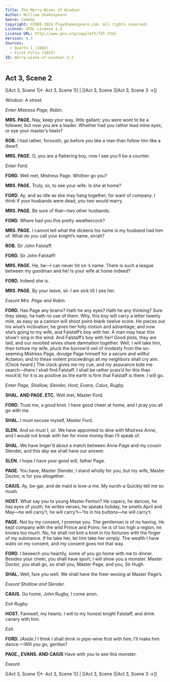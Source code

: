 ```yaml
---
Title: The Merry Wives of Windsor
Author: William Shakespeare
Genre: Comedy
Copyright: ©2005-2024 PlayShakespeare.com. All rights reserved.
License: GFDL License 1.3
License URL: http://www.gnu.org/copyleft/fdl.html
Version: 4.3
Sources:
  - Quarto 1 (1602)
  - First Folio (1623)
ID: merry-wives-of-windsor-3-2
---
```


## Act 3, Scene 2
[[Act 3, Scene 1|← Act 3, Scene 1]] | [[Act 3, Scene 3|Act 3, Scene 3 →]]

*Windsor. A street.*

*Enter Mistress Page, Robin.*

**MRS. PAGE.**
Nay, keep your way, little gallant; you were wont to be a follower, but now you are a leader. Whether had you rather lead mine eyes, or eye your master’s heels?

**ROB.**
I had rather, forsooth, go before you like a man than follow him like a dwarf.

**MRS. PAGE.**
O, you are a flattering boy, now I see you’ll be a courtier.

*Enter Ford.*

**FORD.**
Well met, Mistress Page. Whither go you?

**MRS. PAGE.**
Truly, sir, to see your wife. Is she at home?

**FORD.**
Ay, and as idle as she may hang together, for want of company. I think if your husbands were dead, you two would marry.

**MRS. PAGE.**
Be sure of that—two other husbands.

**FORD.**
Where had you this pretty weathercock?

**MRS. PAGE.**
I cannot tell what the dickens his name is my husband had him of. What do you call your knight’s name, sirrah?

**ROB.**
Sir John Falstaff.

**FORD.**
Sir John Falstaff!

**MRS. PAGE.**
He, he—I can never hit on ’s name. There is such a league between my goodman and he! Is your wife at home indeed?

**FORD.**
Indeed she is.

**MRS. PAGE.**
By your leave, sir. I am sick till I see her.

*Exeunt Mrs. Page and Robin.*

**FORD.**
Has Page any brains? Hath he any eyes? Hath he any thinking? Sure they sleep, he hath no use of them. Why, this boy will carry a letter twenty mile, as easy as a cannon will shoot point-blank twelve score. He pieces out his wive’s inclination; he gives her folly motion and advantage; and now she’s going to my wife, and Falstaff’s boy with her. A man may hear this show’r sing in the wind. And Falstaff’s boy with her! Good plots, they are laid, and our revolted wives share damnation together. Well, I will take him, then torture my wife, pluck the borrow’d veil of modesty from the so-seeming Mistress Page, divulge Page himself for a secure and willful Actaeon; and to these violent proceedings all my neighbors shall cry aim.
*(Clock heard.)*
The clock gives me my cue, and my assurance bids me search—there I shall find Falstaff. I shall be rather prais’d for this than mock’d; for it is as positive as the earth is firm that Falstaff is there. I will go.

*Enter Page, Shallow, Slender, Host, Evans, Caius, Rugby.*

**SHAL. AND PAGE. ETC.**
Well met, Master Ford.

**FORD.**
Trust me, a good knot. I have good cheer at home, and I pray you all go with me.

**SHAL.**
I must excuse myself, Master Ford.

**SLEN.**
And so must I, sir. We have appointed to dine with Mistress Anne, and I would not break with her for more money than I’ll speak of.

**SHAL.**
We have linger’d about a match between Anne Page and my cousin Slender, and this day we shall have our answer.

**SLEN.**
I hope I have your good will, father Page.

**PAGE.**
You have, Master Slender, I stand wholly for you; but my wife, Master Doctor, is for you altogether.

**CAIUS.**
Ay, be-gar, and de maid is love-a me. My nursh-a Quickly tell me so mush.

**HOST.**
What say you to young Master Fenton? He capers, he dances, he has eyes of youth; he writes verses, he speaks holiday, he smells April and May—he will carry’t, he will carry’t—’tis in his buttons—he will carry’t.

**PAGE.**
Not by my consent, I promise you. The gentleman is of no having. He kept company with the wild Prince and Poins; he is of too high a region, he knows too much. No, he shall not knit a knot in his fortunes with the finger of my substance. If he take her, let him take her simply. The wealth I have waits on my consent, and my consent goes not that way.

**FORD.**
I beseech you heartily, some of you go home with me to dinner. Besides your cheer, you shall have sport; I will show you a monster. Master Doctor, you shall go, so shall you, Master Page, and you, Sir Hugh.

**SHAL.**
Well, fare you well. We shall have the freer wooing at Master Page’s.

*Exeunt Shallow and Slender.*

**CAIUS.**
Go home, John Rugby, I come anon.

*Exit Rugby.*

**HOST.**
Farewell, my hearts. I will to my honest knight Falstaff, and drink canary with him.

*Exit.*

**FORD.**
*(Aside.)*
I think I shall drink in pipe-wine first with him; I’ll make him dance.—Will you go, gentles?

**PAGE., EVANS. AND CAIUS**
Have with you to see this monster.

*Exeunt.*

[[Act 3, Scene 1|← Act 3, Scene 1]] | [[Act 3, Scene 3|Act 3, Scene 3 →]]
